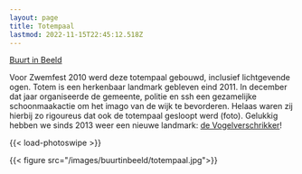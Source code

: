 ```yaml
---
layout: page
title: Totempaal
lastmod: 2022-11-15T22:45:12.518Z
---
```

[Buurt in Beeld](/buurtinbeeld/)  

Voor Zwemfest 2010 werd deze totempaal gebouwd, inclusief lichtgevende ogen. Totem is een herkenbaar landmark gebleven eind 2011. In december dat jaar organiseerde de gemeente, politie en ssh een gezamelijke schoonmaakactie om het imago van de wijk te bevorderen. Helaas waren zij hierbij zo rigoureus dat ook de totempaal gesloopt werd (foto). Gelukkig hebben we sinds 2013 weer een nieuwe landmark: [de Vogelverschrikker](/buurtinbeeld/vogelverschrikker/)!

{{< load-photoswipe >}}

{{< figure src="/images/buurtinbeeld/totempaal.jpg">}}